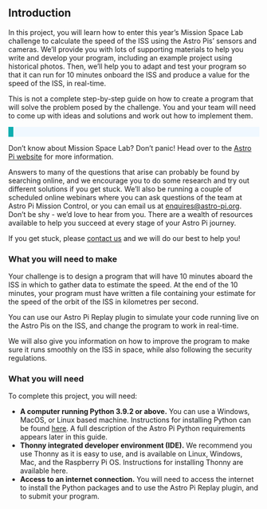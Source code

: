 ## Introduction
In this project, you will learn how to enter this year’s Mission Space Lab challenge to calculate the speed of the ISS using the Astro Pis’ sensors and cameras. We’ll provide you with lots of supporting materials to help you write and develop your program, including an example project using historical photos. Then, we’ll help you to adapt and test your program so that it can run for 10 minutes onboard the ISS and produce a value for the speed of the ISS, in real-time. 

This is not a complete step-by-step guide on how to create a program that will solve the problem posed by the challenge. You and your team will need to come up with ideas and solutions and work out how to implement them.

<p style="border-left: solid; border-width:10px; border-color: #0faeb0; background-color: aliceblue; padding: 10px;">

Don’t know about Mission Space Lab? Don’t panic! Head over to the [Astro Pi website](https://astro-pi.org/mission-space-lab/) for more information.

</p>

Answers to many of the questions that arise can probably be found by searching online, and we encourage you to do some research and try out different solutions if you get stuck. We’ll also be running a couple of scheduled online webinars where you can ask questions of the team at Astro Pi Mission Control, or you can email us at enquires@astro-pi.org. Don’t be shy - we’d love to hear from you. 
There are a wealth of resources available to help you succeed at every stage of your Astro Pi journey.

If you get stuck, please [contact us](enquiries@astro-pi.org) and we will do our best to help you!

### What you will need to make

Your challenge is to design a program that will have 10 minutes aboard the ISS in which to gather data to estimate the speed. At the end of the 10 minutes, your program must have written a file containing your estimate for the speed of the orbit of the ISS in kilometres per second.

You can use our Astro Pi Replay plugin to simulate your code running live on the Astro Pis on the ISS, and change the program to work in real-time. 

We will also give you information on how to improve the program to make sure it runs smoothly on the ISS in space, while also following the security regulations. 


### What you will need

To complete this project, you will need:
- **A computer running Python 3.9.2 or above.** You can use a Windows, MacOS, or Linux based machine. Instructions for installing Python can be found [here](https://projects.raspberrypi.org/en/projects/generic-python-install-python3). A full description of the Astro Pi Python requirements appears later in this guide.
- **Thonny integrated developer environment (IDE).** We recommend you use Thonny as it is easy to use, and is available on Linux, Windows, Mac, and the Raspberry Pi OS. Instructions for installing Thonny are available here.
- **Access to an internet connection.** You will need to access the internet to install the Python packages and to use the Astro Pi Replay plugin, and to submit your program.
